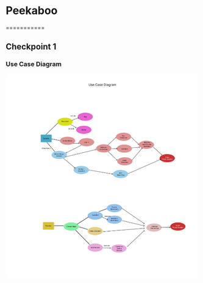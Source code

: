 # Peekaboo
===========

## Checkpoint 1

### Use Case Diagram
![use_case_diagram](https://github.com/faridulreza/hackathon-we/blob/main/Checkpoint%2001/Use%20case%20Diagram.png)
